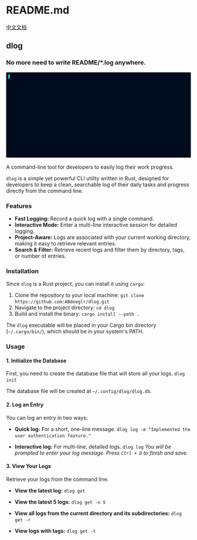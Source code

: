 # README.md

[中文文档](https://github.com/ABdeeglr/dlog/blob/main/README_CN.md)

## dlog

### No more need to write README/\*.log anywhere.

![Demo](https://github.com/ABdeeglr/dlog/blob/main/demo.gif)

A command-line tool for developers to easily log their work progress.

`dlog` is a simple yet powerful CLI utility written in Rust, designed for developers to keep a clean, searchable log of their daily tasks and progress directly from the command line.

### Features

- **Fast Logging:** Record a quick log with a single command.
- **Interactive Mode:** Enter a multi-line interactive session for detailed logging.
- **Project-Aware:** Logs are associated with your current working directory, making it easy to retrieve relevant entries.
- **Search & Filter:** Retrieve recent logs and filter them by directory, tags, or number of entries.

### Installation

Since `dlog` is a Rust project, you can install it using `cargo`:

1. Clone the repository to your local machine:
   `git clone https://github.com:ABdeeglr/dlog.git`
2. Navigate to the project directory:
   `cd dlog`
3. Build and install the binary:
   `cargo install --path .`

The `dlog` executable will be placed in your Cargo bin directory (`~/.cargo/bin/`), which should be in your system's PATH.

### Usage

#### 1. Initialize the Database

First, you need to create the database file that will store all your logs.
`dlog init`

The database file will be created at `~/.config/dlog/dlog.db`.

#### 2. Log an Entry

You can log an entry in two ways:

- **Quick log:** For a short, one-line message.
  `dlog log -m "Implemented the user authentication feature."`

- **Interactive log:** For multi-line, detailed logs.
  `dlog log`
  _You will be prompted to enter your log message. Press `Ctrl + D` to finish and save._

#### 3. View Your Logs

Retrieve your logs from the command line.

- **View the latest log:**
  `dlog get`

- **View the latest 5 logs:**
  `dlog get -n 5`

- **View all logs from the current directory and its subdirectories:**
  `dlog get -r`

- **View logs with tags:**
  `dlog get -t`
